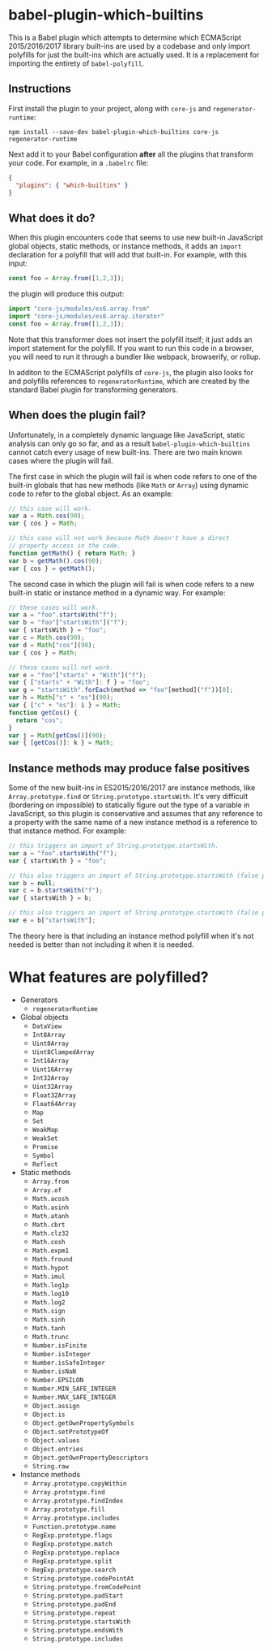 # babel-plugin-which-builtins

This is a Babel plugin which attempts to determine which ECMAScript 2015/2016/2017
library built-ins are used by a codebase and only import polyfills for just the
built-ins which are actually used. It is a replacement for importing the
entirety of `babel-polyfill`.

## Instructions

First install the plugin to your project, along with `core-js` and `regenerator-runtime`:

```
npm install --save-dev babel-plugin-which-builtins core-js regenerator-runtime
```

Next add it to your Babel configuration **after** all the plugins that transform your
code. For example, in a `.babelrc` file:

```json
{
  "plugins": { "which-builtins" }
}
```

## What does it do?

When this plugin encounters code that seems to use new built-in JavaScript global
objects, static methods, or instance methods, it adds an `import` declaration
for a polyfill that will add that built-in. For example, with this input:

```js
const foo = Array.from([1,2,3]);
```

the plugin will produce this output:

```js
import "core-js/modules/es6.array.from"
import "core-js/modules/es6.array.iterator"
const foo = Array.from([1,2,3]);
```

Note that this transformer does not insert the polyfill itself; it just adds an
import statement for the polyfill. If you want to run this code in a browser, you
will need to run it through a bundler like webpack, browserify, or rollup.

In additon to the ECMAScript polyfills of `core-js`, the plugin also looks for
and polyfills references to `regeneratorRuntime`, which are created by the standard
Babel plugin for transforming generators.

## When does the plugin fail?

Unfortunately, in a completely dynamic language like JavaScript, static analysis
can only go so far, and as a result `babel-plugin-which-builtins` cannot catch
every usage of new built-ins. There are two main known cases where the plugin
will fail.

The first case in which the plugin will fail is when code refers to one of the
built-in globals that has new methods (like `Math` or `Array`) using dynamic code
to refer to the global object. As an example:

```js
// this case will work.
var a = Math.cos(90);
var { cos } = Math;

// this case will not work because Math doesn't have a direct
// property access in the code.
function getMath() { return Math; }
var b = getMath().cos(90);
var { cos } = getMath();
```

The second case in which the plugin will fail is when code refers to a new built-in
static or instance method in a dynamic way. For example:

```js
// these cases will work.
var a = "foo".startsWith("f");
var b = "foo"["startsWith"]("f");
var { startsWith } = "foo";
var c = Math.cos(90);
var d = Math["cos"](90);
var { cos } = Math;

// these cases will not work.
var e = "foo"["starts" + "With"]("f");
var { ["starts" + "With"]: f } = "foo";
var g = "startsWith".forEach(method => "foo"[method]("f"))[0];
var h = Math["c" + "os"](90);
var { ["c" + "os"]: i } = Math;
function getCos() {
  return "cos";
}
var j = Math[getCos()](90);
var { [getCos()]: k } = Math;
```

## Instance methods may produce false positives

Some of the new built-ins in ES2015/2016/2017 are instance methods, like
`Array.prototype.find` or `String.prototype.startsWith`. It's very difficult
(bordering on impossible) to statically figure out the type of a variable
in JavaScript, so this plugin is conservative and assumes that any reference to
a property with the same name of a new instance method is a reference to that
instance method. For example:

```js
// this triggers an import of String.prototype.startsWith.
var a = "foo".startsWith("f");
var { startsWith } = "foo";

// this also triggers an import of String.prototype.startsWith (false positive).
var b = null;
var c = b.startsWith("f");
var { startsWith } = b;

// this also triggers an import of String.prototype.startsWith (false positive).
var e = b["startsWith"];
```

The theory here is that including an instance method polyfill when it's not
needed is better than not including it when it is needed.

# What features are polyfilled?
* Generators
  * `regeneratorRuntime`
* Global objects
  * `DataView`
  * `Int8Array`
  * `Uint8Array`
  * `Uint8ClampedArray`
  * `Int16Array`
  * `Uint16Array`
  * `Int32Array`
  * `Uint32Array`
  * `Float32Array`
  * `Float64Array`
  * `Map`
  * `Set`
  * `WeakMap`
  * `WeakSet`
  * `Promise`
  * `Symbol`
  * `Reflect`
* Static methods
  * `Array.from`
  * `Array.of`
  * `Math.acosh`
  * `Math.asinh`
  * `Math.atanh`
  * `Math.cbrt`
  * `Math.clz32`
  * `Math.cosh`
  * `Math.expm1`
  * `Math.fround`
  * `Math.hypot`
  * `Math.imul`
  * `Math.log1p`
  * `Math.log10`
  * `Math.log2`
  * `Math.sign`
  * `Math.sinh`
  * `Math.tanh`
  * `Math.trunc`
  * `Number.isFinite`
  * `Number.isInteger`
  * `Number.isSafeInteger`
  * `Number.isNaN`
  * `Number.EPSILON`
  * `Number.MIN_SAFE_INTEGER`
  * `Number.MAX_SAFE_INTEGER`
  * `Object.assign`
  * `Object.is`
  * `Object.getOwnPropertySymbols`
  * `Object.setPrototypeOf`
  * `Object.values`
  * `Object.entries`
  * `Object.getOwnPropertyDescriptors`
  * `String.raw`
* Instance methods
  * `Array.prototype.copyWithin`
  * `Array.prototype.find`
  * `Array.prototype.findIndex`
  * `Array.prototype.fill`
  * `Array.prototype.includes`
  * `Function.prototype.name`
  * `RegExp.prototype.flags`
  * `RegExp.prototype.match`
  * `RegExp.prototype.replace`
  * `RegExp.prototype.split`
  * `RegExp.prototype.search`
  * `String.prototype.codePointAt`
  * `String.prototype.fromCodePoint`
  * `String.prototype.padStart`
  * `String.prototype.padEnd`
  * `String.prototype.repeat`
  * `String.prototype.startsWith`
  * `String.prototype.endsWith`
  * `String.prototype.includes`
